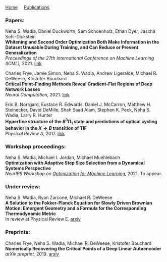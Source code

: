 [Home](/index.md) &nbsp; &nbsp; [Publications](/publications.md)

### Papers:

Neha S. Wadia, Daniel Duckworth, Sam Schoenholz, Ethan Dyer, Jascha Sohl-Dickstein\
**Whitening and Second Order Optimization Both Make Information in the Dataset Unusable During Training, and Can Reduce or Prevent Generalization**\
*Proceedings of the 27th International Conference on Machine Learning (ICML),* 2021. [link](https://proceedings.mlr.press/v139/wadia21a.html)

Charles Frye, Jamie Simon, Neha S. Wadia, Andrew Ligeralde, Michael R. DeWeese, Kristofer Bouchard\
**Critical Point-Finding Methods Reveal Gradient-Flat Regions of Deep Network Losses**\
*Neural Computation,* 2021. [link](https://direct.mit.edu/neco/article/33/6/1469/100574)

Eric B. Norrgard, Eustace R. Edwards, Daniel J. McCarron, Matthew H. Steinecker, David DeMille, Shah Saad Alam, Stephen K. Peck, Neha S. Wadia, Larry R. Hunter\
**Hyperfine structure of the $B^3\Pi_1$ state and predictions of optical cycling behavior in the $X\rightarrow B$ transition of TlF**\
*Physical Review A,* 2017. [link](https://journals.aps.org/pra/abstract/10.1103/PhysRevA.95.062506)


### Workshop proceedings:

Neha S. Wadia, Michael I. Jordan, Michael Muehlebach\
**Optimization with Adaptive Step Size Selection from a Dynamical Systems Perspective**\
*NeurIPS Workshop on [Optimization for Machine Learning](https://opt-ml.org/index.html),* 2021. To appear.


### Under review:

Neha S. Wadia, Ryan Zarcone, Michael R. DeWeese\
**A Solution to the Fokker-Planck Equation for Slowly Driven Brownian Motion: Emergent Geometry and a Formula for the Corresponding Thermodynamic Metric**\
In review at Physical Review E. [arxiv](https://arxiv.org/abs/2008.00122)


### Preprints:
Charles Frye, Neha S. Wadia, Michael R. DeWeese, Kristofer Bouchard\
**Numerically Recovering the Critical Points of a Deep Linear Autoencoder**\
*arXiv preprint,* 2019. [arxiv](https://arxiv.org/abs/1901.10603)
